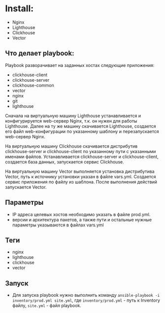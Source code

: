 # Install:
* Nginx
* Lighthouse
* Clickhouse
* Vector

## Что делает playbook:

Playbook разворачивает на заданных хостах следующие приложения:
  - сlickhouse-client
  - clickhouse-server
  - clickhouse-common
  - vector
  - nginx
  - git
  - lighthouse

Сначала на виртуальную машину Lighthouse устанавливается и конфигурируется web-сервер Nginx, т.к. он нужен для работы Lighthouse. Далее на ту же машину скачивается Lighthouse, создается его файл web-конфигурации по указанному шаблону и перезапускается web-сервер Nginx.

На виртуальную машину Clickhouse скачивается дистрибутив clickhouse-server и сlickhouse-client по указанному пути с указанными именами файлов. Устанавливается clickhouse-server и сlickhouse-client, создается база данных, запускается сервис Clickhouse. 

На виртуальную машину Vector выполняется установка дистрибутива Vector, путь к источнику установки указан в файле vars.yml. Создается сервис приложения по файлу из шаблона. После выполнения действий запускается Vector.

## Параметры
- IP адреса целевых хостов необходимо указать в файле prod.yml.
- версии и архитектура пакетов, а также пути и остальные нужные параметры указываются в файлах vars.yml

## Теги
- nginx
- lighthouse
- clickhouse
- vector

## Запуск

- Для запуска playbook нужно выполнить команду
```ansible-playbook -i inventory/prod.yml site.yml```, где ```inventory/prod.yml``` - путь к Inventory файлу, ```site.yml``` - файл playbook. 